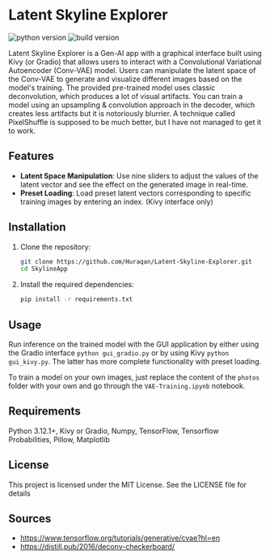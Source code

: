 # Latent Skyline Explorer
![python version](https://img.shields.io/badge/python-v3.12.1-green?logo=python) ![build version](https://img.shields.io/badge/build-v0.1-blue)

Latent Skyline Explorer is a Gen-AI app with a graphical interface built using Kivy (or Gradio) that allows users to interact with a Convolutional Variational Autoencoder (Conv-VAE) model. Users can manipulate the latent space of the Conv-VAE to generate and visualize different images based on the model's training. The provided pre-trained model uses classic deconvolution, which produces a lot of visual artifacts. You can train a model using an upsampling & convolution approach in the decoder, which creates less artifacts but it is notoriously blurrier. A technique called PixelShuffle is supposed to be much better, but I have not managed to get it to work.

## Features

- **Latent Space Manipulation**: Use nine sliders to adjust the values of the latent vector and see the effect on the generated image in real-time.
- **Preset Loading**: Load preset latent vectors corresponding to specific training images by entering an index. (Kivy interface only)

## Installation

1. Clone the repository:
    ```bash
    git clone https://github.com/Huraqan/Latent-Skyline-Explorer.git
    cd SkylineApp
    ```

2. Install the required dependencies:
    ```bash
    pip install -r requirements.txt
    ```

## Usage

Run inference on the trained model with the GUI application by either using the Gradio interface `python gui_gradio.py` or by using Kivy `python gui_kivy.py`. The latter has more complete functionality with preset loading.

To train a model on your own images, just replace the content of the `photos` folder with your own and go through the `VAE-Training.ipynb` notebook.

## Requirements

Python 3.12.1+, Kivy or Gradio, Numpy, TensorFlow, Tensorflow Probabilities, Pillow, Matplotlib

## License
This project is licensed under the MIT License. See the LICENSE file for details

## Sources
- https://www.tensorflow.org/tutorials/generative/cvae?hl=en
- https://distill.pub/2016/deconv-checkerboard/